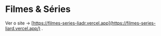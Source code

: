 # Filmes & Séries

Ver o site -> [https://filmes-series-liadr.vercel.app](https://filmes-series-liard.vercel.app/) .
